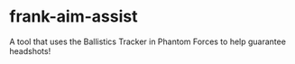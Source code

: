 # frank-aim-assist
A tool that uses the Ballistics Tracker in Phantom Forces to help guarantee headshots!
